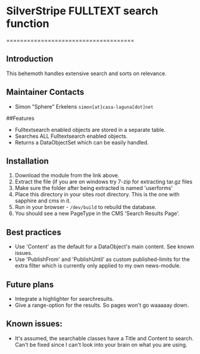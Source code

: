 # SilverStripe FULLTEXT search function
=====================================

## Introduction

This behemoth handles extensive search and sorts on relevance.

## Maintainer Contacts

* Simon "Sphere" Erkelens `simon[at]casa-laguna[dot]net`

##Features

* Fulltextsearch enabled objects are stored in a separate table.
* Searches ALL Fulltextsearch enabled objects.
* Returns a DataObjectSet which can be easily handled.

## Installation

 1.  Download the module from the link above. 
 2.  Extract the file (if you are on windows try 7-zip for extracting tar.gz files
 3.  Make sure the folder after being extracted is named 'userforms' 
 4.  Place this directory in your sites root directory. This is the one with sapphire and cms in it.
 5.  Run in your browser - `/dev/build` to rebuild the database. 
 6.  You should see a new PageType in the CMS 'Search Results Page'.

## Best practices

* Use 'Content' as the default for a DataObject's main content. See known issues.
* Use 'PublishFrom' and 'PublishUntil' as custom published-limits for the extra filter which is currently only applied to my own news-module.

## Future plans

* Integrate a highlighter for searchresults.
* Give a range-option for the results. So pages won't go waaaaay down.

## Known issues:

* It's assumed, the searchable classes have a Title and Content to search. Can't be fixed since I can't look into your brain on what you are using.